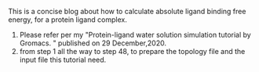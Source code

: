 This is a concise blog about how to calculate absolute ligand binding free energy, for a protein ligand complex.

1. Please refer per my "Protein-ligand water solution simulation tutorial by Gromacs. " published on 29 December,2020.
2. from step 1 all the way to step 48, to prepare the topology file and the input file this tutorial need.

